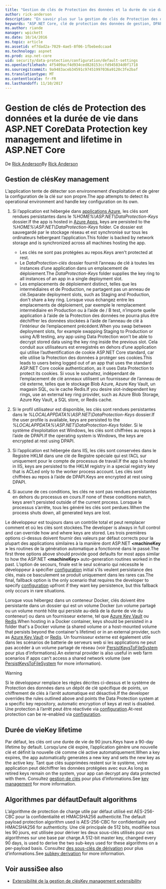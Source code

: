 ```yaml
---
title: "Gestion de clés de Protection des données et la durée de vie dans ASP.NET Core"
author: rick-anderson
description: "En savoir plus sur la gestion de clés de Protection des données et la durée de vie dans ASP.NET Core."
keywords: "ASP.NET Core, clé de protection des données de gestion, DPAPI, durée de vie"
ms.author: riande
manager: wpickett
ms.date: 10/14/2016
ms.topic: article
ms.assetid: ef7dad2a-7029-4ae5-8f06-1fbebedccaa4
ms.technology: aspnet
ms.prod: asp.net-core
uid: security/data-protection/configuration/default-settings
ms.openlocfilehash: 4f5409acf4d934ced828153ccfd945834d0f1718
ms.sourcegitcommit: 9a9483aceb34591c97451997036a9120c3fe2baf
ms.translationtype: MT
ms.contentlocale: fr-FR
ms.lasthandoff: 11/10/2017
---
```

# <a name="data-protection-key-management-and-lifetime-in-aspnet-core"></a><span data-ttu-id="d61bb-104">Gestion de clés de Protection des données et la durée de vie dans ASP.NET Core</span><span class="sxs-lookup"><span data-stu-id="d61bb-104">Data Protection key management and lifetime in ASP.NET Core</span></span>

<span data-ttu-id="d61bb-105">De [Rick Anderson](https://twitter.com/RickAndMSFT)</span><span class="sxs-lookup"><span data-stu-id="d61bb-105">By [Rick Anderson](https://twitter.com/RickAndMSFT)</span></span>

## <a name="key-management"></a><span data-ttu-id="d61bb-106">Gestion de clés</span><span class="sxs-lookup"><span data-stu-id="d61bb-106">Key management</span></span>

<span data-ttu-id="d61bb-107">L’application tente de détecter son environnement d’exploitation et de gérer la configuration de la clé sur son propre.</span><span class="sxs-lookup"><span data-stu-id="d61bb-107">The app attempts to detect its operational environment and handle key configuration on its own.</span></span>

1. <span data-ttu-id="d61bb-108">Si l’application est hébergée dans [applications Azure](https://azure.microsoft.com/services/app-service/), les clés sont rendues persistantes dans le *%HOME%\ASP.NET\DataProtection-Keys* dossier.</span><span class="sxs-lookup"><span data-stu-id="d61bb-108">If the app is hosted in [Azure Apps](https://azure.microsoft.com/services/app-service/), keys are persisted to the *%HOME%\ASP.NET\DataProtection-Keys* folder.</span></span> <span data-ttu-id="d61bb-109">Ce dossier est sauvegardé par le stockage réseau et est synchronisé sur tous les ordinateurs hébergeant l’application.</span><span class="sxs-lookup"><span data-stu-id="d61bb-109">This folder is backed by network storage and is synchronized across all machines hosting the app.</span></span>
   * <span data-ttu-id="d61bb-110">Les clés ne sont pas protégées au repos.</span><span class="sxs-lookup"><span data-stu-id="d61bb-110">Keys aren't protected at rest.</span></span>
   * <span data-ttu-id="d61bb-111">Le *DataProtection-clés* dossier fournit l’anneau de clé à toutes les instances d’une application dans un emplacement de déploiement.</span><span class="sxs-lookup"><span data-stu-id="d61bb-111">The *DataProtection-Keys* folder supplies the key ring to all instances of an app in a single deployment slot.</span></span>
   * <span data-ttu-id="d61bb-112">Les emplacements de déploiement distinct, telles que les intermédiaires et de Production, ne partagent pas un anneau de clé.</span><span class="sxs-lookup"><span data-stu-id="d61bb-112">Separate deployment slots, such as Staging and Production, don't share a key ring.</span></span> <span data-ttu-id="d61bb-113">Lorsque vous échangez entre les emplacements de déploiement, par exemple le remplacement intermédiaire en Production ou à l’aide de / B test, n’importe quelle application à l’aide de la Protection des données ne pourra plus être déchiffrer les données stockées à l’aide de l’anneau de clé à l’intérieur de l’emplacement précédent.</span><span class="sxs-lookup"><span data-stu-id="d61bb-113">When you swap between deployment slots, for example swapping Staging to Production or using A/B testing, any app using Data Protection won't be able to decrypt stored data using the key ring inside the previous slot.</span></span> <span data-ttu-id="d61bb-114">Cela conduit aux utilisateurs est enregistrés en dehors d’une application qui utilise l’authentification de cookie ASP.NET Core standard, car elle utilise la Protection des données à protéger ses cookies.</span><span class="sxs-lookup"><span data-stu-id="d61bb-114">This leads to users being logged out of an app that uses the standard ASP.NET Core cookie authentication, as it uses Data Protection to protect its cookies.</span></span> <span data-ttu-id="d61bb-115">Si vous le souhaitez, indépendant de l’emplacement de clé anneaux utilisent un fournisseur de l’anneau de clé externe, telles que le stockage Blob Azure, Azure Key Vault, un magasin SQL, ou le cache Redis.</span><span class="sxs-lookup"><span data-stu-id="d61bb-115">If you desire slot-independent key rings, use an external key ring provider, such as Azure Blob Storage, Azure Key Vault, a SQL store, or Redis cache.</span></span>

1. <span data-ttu-id="d61bb-116">Si le profil utilisateur est disponible, les clés sont rendues persistantes dans le *%LOCALAPPDATA%\ASP.NET\DataProtection-Keys* dossier.</span><span class="sxs-lookup"><span data-stu-id="d61bb-116">If the user profile is available, keys are persisted to the *%LOCALAPPDATA%\ASP.NET\DataProtection-Keys* folder.</span></span> <span data-ttu-id="d61bb-117">Si le système d’exploitation est Windows, les clés sont chiffrées au repos à l’aide de DPAPI.</span><span class="sxs-lookup"><span data-stu-id="d61bb-117">If the operating system is Windows, the keys are encrypted at rest using DPAPI.</span></span>

1. <span data-ttu-id="d61bb-118">Si l’application est hébergée dans IIS, les clés sont conservées dans le Registre HKLM dans une clé de Registre spéciale qui est l’ACL sur uniquement pour le compte de processus de travail.</span><span class="sxs-lookup"><span data-stu-id="d61bb-118">If the app is hosted in IIS, keys are persisted to the HKLM registry in a special registry key that is ACLed only to the worker process account.</span></span> <span data-ttu-id="d61bb-119">Les clés sont chiffrées au repos à l’aide de DPAPI.</span><span class="sxs-lookup"><span data-stu-id="d61bb-119">Keys are encrypted at rest using DPAPI.</span></span>

1. <span data-ttu-id="d61bb-120">Si aucune de ces conditions, les clés ne sont pas rendues persistantes en dehors du processus en cours.</span><span class="sxs-lookup"><span data-stu-id="d61bb-120">If none of these conditions match, keys aren't persisted outside of the current process.</span></span> <span data-ttu-id="d61bb-121">Lorsque le processus s’arrête, tous les généré les clés sont perdues.</span><span class="sxs-lookup"><span data-stu-id="d61bb-121">When the process shuts down, all generated keys are lost.</span></span>

<span data-ttu-id="d61bb-122">Le développeur est toujours dans un contrôle total et peut remplacer comment et où les clés sont stockées.</span><span class="sxs-lookup"><span data-stu-id="d61bb-122">The developer is always in full control and can override how and where keys are stored.</span></span> <span data-ttu-id="d61bb-123">Les trois premières options ci-dessus doivent fournir des valeurs par défaut corrects pour la plupart des applications similaires à la manière dont ASP.NET  **\<machineKey >** les routines de la génération automatique a fonctionné dans le passé.</span><span class="sxs-lookup"><span data-stu-id="d61bb-123">The first three options above should provide good defaults for most apps similar to how the ASP.NET **\<machineKey>** auto-generation routines worked in the past.</span></span> <span data-ttu-id="d61bb-124">L’option de secours, finale est le seul scénario qui nécessite le développeur à spécifier [configuration](xref:security/data-protection/configuration/overview) initial s’ils veulent persistance des clés, mais ce basculement se produit uniquement dans les rares cas.</span><span class="sxs-lookup"><span data-stu-id="d61bb-124">The final, fallback option is the only scenario that requires the developer to specify [configuration](xref:security/data-protection/configuration/overview) upfront if they want key persistence, but this fallback only occurs in rare situations.</span></span>

<span data-ttu-id="d61bb-125">Lorsque vous hébergez dans un conteneur Docker, clés doivent être persistante dans un dossier qui est un volume Docker (un volume partagé ou un volume monté hôte qui persiste au-delà de la durée de vie du conteneur) ou dans un fournisseur externe, tel que [Azure Key Vault](https://azure.microsoft.com/services/key-vault/) ou [Redis](https://redis.io/).</span><span class="sxs-lookup"><span data-stu-id="d61bb-125">When hosting in a Docker container, keys should be persisted in a folder that's a Docker volume (a shared volume or a host-mounted volume that persists beyond the container's lifetime) or in an external provider, such as [Azure Key Vault](https://azure.microsoft.com/services/key-vault/) or [Redis](https://redis.io/).</span></span> <span data-ttu-id="d61bb-126">Un fournisseur externe est également utile dans les scénarios de batterie de serveurs web si les applications ne peut pas accéder à un volume partagé de réseau (voir [PersistKeysToFileSystem](xref:security/data-protection/configuration/overview#persistkeystofilesystem) pour plus d’informations).</span><span class="sxs-lookup"><span data-stu-id="d61bb-126">An external provider is also useful in web farm scenarios if apps can't access a shared network volume (see [PersistKeysToFileSystem](xref:security/data-protection/configuration/overview#persistkeystofilesystem) for more information).</span></span>

> [!WARNING]
> <span data-ttu-id="d61bb-127">Si le développeur remplace les règles décrites ci-dessus et le système de Protection des données dans un dépôt de clé spécifique de points, un chiffrement de clés à l’arrêt automatique est désactivé.</span><span class="sxs-lookup"><span data-stu-id="d61bb-127">If the developer overrides the rules outlined above and points the Data Protection system at a specific key repository, automatic encryption of keys at rest is disabled.</span></span> <span data-ttu-id="d61bb-128">Une protection à l’arrêt peut être réactivée via [configuration](xref:security/data-protection/configuration/overview).</span><span class="sxs-lookup"><span data-stu-id="d61bb-128">At-rest protection can be re-enabled via [configuration](xref:security/data-protection/configuration/overview).</span></span>

## <a name="key-lifetime"></a><span data-ttu-id="d61bb-129">Durée de vie</span><span class="sxs-lookup"><span data-stu-id="d61bb-129">Key lifetime</span></span>

<span data-ttu-id="d61bb-130">Par défaut, les clés ont une durée de vie de 90 jours.</span><span class="sxs-lookup"><span data-stu-id="d61bb-130">Keys have a 90-day lifetime by default.</span></span> <span data-ttu-id="d61bb-131">Lorsqu’une clé expire, l’application génère une nouvelle clé et définit la nouvelle clé comme clé active automatiquement.</span><span class="sxs-lookup"><span data-stu-id="d61bb-131">When a key expires, the app automatically generates a new key and sets the new key as the active key.</span></span> <span data-ttu-id="d61bb-132">Tant que clés supprimées restent sur le système, votre application peut déchiffrer les données protégées avec eux.</span><span class="sxs-lookup"><span data-stu-id="d61bb-132">As long as retired keys remain on the system, your app can decrypt any data protected with them.</span></span> <span data-ttu-id="d61bb-133">Consultez [gestion de clés](xref:security/data-protection/implementation/key-management#key-expiration-and-rolling) pour plus d’informations.</span><span class="sxs-lookup"><span data-stu-id="d61bb-133">See [key management](xref:security/data-protection/implementation/key-management#key-expiration-and-rolling) for more information.</span></span>

## <a name="default-algorithms"></a><span data-ttu-id="d61bb-134">Algorithmes par défaut</span><span class="sxs-lookup"><span data-stu-id="d61bb-134">Default algorithms</span></span>

<span data-ttu-id="d61bb-135">L’algorithme de protection de charge utile par défaut utilisé est AES-256-CBC pour la confidentialité et HMACSHA256 authenticité.</span><span class="sxs-lookup"><span data-stu-id="d61bb-135">The default payload protection algorithm used is AES-256-CBC for confidentiality and HMACSHA256 for authenticity.</span></span> <span data-ttu-id="d61bb-136">Une clé principale de 512 bits, modifiée tous les 90 jours, est utilisée pour dériver les deux sous-clés utilisés pour ces algorithmes sur une base par charge.</span><span class="sxs-lookup"><span data-stu-id="d61bb-136">A 512-bit master key, changed every 90 days, is used to derive the two sub-keys used for these algorithms on a per-payload basis.</span></span> <span data-ttu-id="d61bb-137">Consultez [des sous-clés de dérivation](xref:security/data-protection/implementation/subkeyderivation#additional-authenticated-data-and-subkey-derivation) pour plus d’informations.</span><span class="sxs-lookup"><span data-stu-id="d61bb-137">See [subkey derivation](xref:security/data-protection/implementation/subkeyderivation#additional-authenticated-data-and-subkey-derivation) for more information.</span></span>

## <a name="see-also"></a><span data-ttu-id="d61bb-138">Voir aussi</span><span class="sxs-lookup"><span data-stu-id="d61bb-138">See also</span></span>

* [<span data-ttu-id="d61bb-139">Extensibilité de la gestion de clés</span><span class="sxs-lookup"><span data-stu-id="d61bb-139">Key management extensibility</span></span>](xref:security/data-protection/extensibility/key-management)
